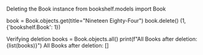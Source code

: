 Deleting the Book instance
from bookshelf.models import Book

book = Book.objects.get(title="Nineteen Eighty-Four") book.delete() (1, {'bookshelf.Book': 1})

Verifying deletion
books = Book.objects.all() print(f"All Books after deletion: {list(books)}") All Books after deletion: []